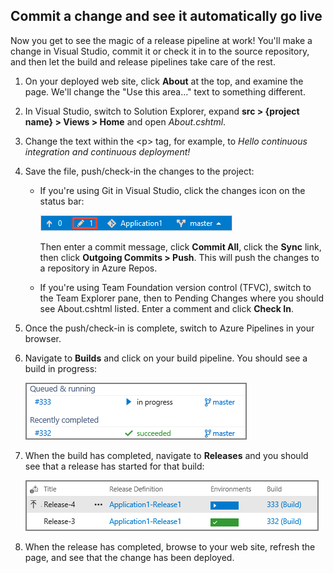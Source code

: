<h2 id="check-in">Commit a change and see it automatically go live</h2>

Now you get to see the magic of a release pipeline at work! You'll make a change in Visual Studio, commit it or check it in to the source repository, and then let the build and release pipelines take care of the rest.

1. On your deployed web site, click **About** at the top, and examine the page. We'll change the "Use this area..." text to something different.

1. In Visual Studio, switch to Solution Explorer, expand **src > {project name} > Views > Home** and open _About.cshtml_.

1. Change the text within the &lt;p&gt; tag, for example, to _Hello continuous integration and continuous deployment!_

1. Save the file, push/check-in the changes to the project:
    * If you're using Git in Visual Studio, click the changes icon on the status bar:

        ![Location of the changes button on the Visual Studio status bar](./_img/commit-change-in-vs.png)

        Then enter a commit message, click **Commit All**, click the **Sync** link, then click **Outgoing Commits > Push**. This will push the changes to a repository in Azure Repos.

    * If you're using Team Foundation version control (TFVC), switch to the Team Explorer pane, then to Pending Changes where you should see About.cshtml listed. Enter a comment and click **Check In**.

1. Once the push/check-in is complete, switch to Azure Pipelines in your browser.
1. Navigate to **Builds** and click on your build pipeline. You should see a build in progress:

    ![A continuous integration build running in Azure Pipelines](./_img/ci-build-running.png)

1. When the build has completed, navigate to **Releases** and you should see that a release has started for that build:

    ![A continuous deployment release running in Azure Pipelines](./_img/cd-release-running.png)

1. When the release has completed, browse to your web site, refresh the page, and see that the change has been deployed.
